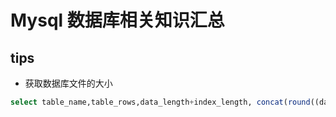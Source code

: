 # Mysql 数据库相关知识汇总



## tips
* 获取数据库文件的大小
``` sql
select table_name,table_rows,data_length+index_length, concat(round((data_length+index_length)/1024/1024,2),'MB')  data from tables where table_schema='xxx_db';
```

